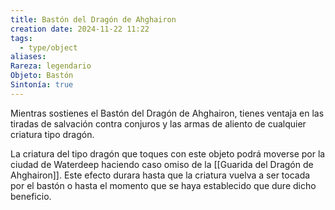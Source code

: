 ```yaml
---
title: Bastón del Dragón de Ahghairon
creation date: 2024-11-22 11:22
tags:
  - type/object
aliases: 
Rareza: legendario
Objeto: Bastón
Sintonía: true
---
```

Mientras sostienes el Bastón del Dragón de Ahghairon, tienes ventaja en las tiradas de salvación contra conjuros y las armas de aliento de cualquier criatura tipo dragón.

La criatura del tipo dragón que toques con este objeto podrá moverse por la ciudad de Waterdeep haciendo caso omiso de la [[Guarida del Dragón de Ahghairon]]. Este efecto durara hasta que la criatura vuelva a ser tocada por el bastón o hasta el momento que se haya establecido que dure dicho beneficio.
